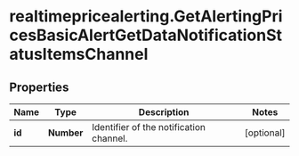 # realtimepricealerting.GetAlertingPricesBasicAlertGetDataNotificationStatusItemsChannel

## Properties

Name | Type | Description | Notes
------------ | ------------- | ------------- | -------------
**id** | **Number** | Identifier of the notification channel. | [optional] 



